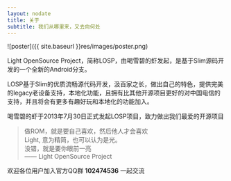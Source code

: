 ```yaml
---
layout: nodate
title: 关于
subtitle: 我们从哪里来，又去向何处
---
```

![poster]({{ site.baseurl }}res/images/poster.png)

Light OpenSource Project，简称LOSP，由喝雪碧的虾发起，是基于Slim源码开发的一个全新的Android分支。

LOSP基于Slim的优质流畅源代码开发，汲百家之长，做出自己的特色，提供完美的legacy老设备支持，本地化功能，且拥有比其他开源项目更好的对中国电信的支持，并且将会有更多有趣好玩和本地化的功能加入。

喝雪碧的虾于2013年7月30日正式发起LOSP项目，致力做出我们最爱的开源项目

> 做ROM，就是要自己喜欢，然后他人才会喜欢  
> Light, 意为精简，也可以认为是光。  
> 没错，就是要你眼前一亮  
> —— Light OpenSource Project

欢迎各位用户加入官方QQ群 __102474536__ 一起交流
